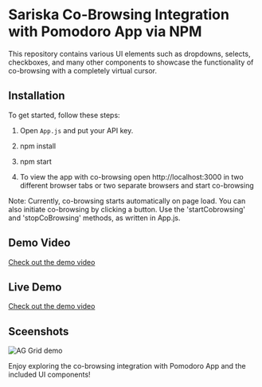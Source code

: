 # Sariska Co-Browsing Integration with Pomodoro App via NPM

This repository contains various UI elements such as dropdowns, selects, checkboxes, and many other components to showcase the functionality of co-browsing with a completely virtual cursor.

## Installation

To get started, follow these steps:

1. Open `App.js` and put your API key.

2. npm install

3. npm start

4. To view the app with co-browsing open http://localhost:3000 in two different browser tabs or two separate browsers and start co-browsing


Note: Currently, co-browsing starts automatically on page load. You can also initiate co-browsing by clicking a button. Use the 'startCobrowsing' and 'stopCoBrowsing' methods, as written in App.js.


## Demo Video

 [Check out the demo video](https://app.usebubbles.com/5aG9j4Sz3sj4jbnEYMyZWr/sariska-co-browsing-demo)


## Live Demo

 [Check out the demo video](https://cobrowse.sariska.io)


## Sceenshots

![AG Grid demo](https://s3.ap-south-1.amazonaws.com/sariska.io/Screenshot+2023-10-31+at+6.23.17+PM.png)


Enjoy exploring the co-browsing integration with Pomodoro App and the included UI components!
